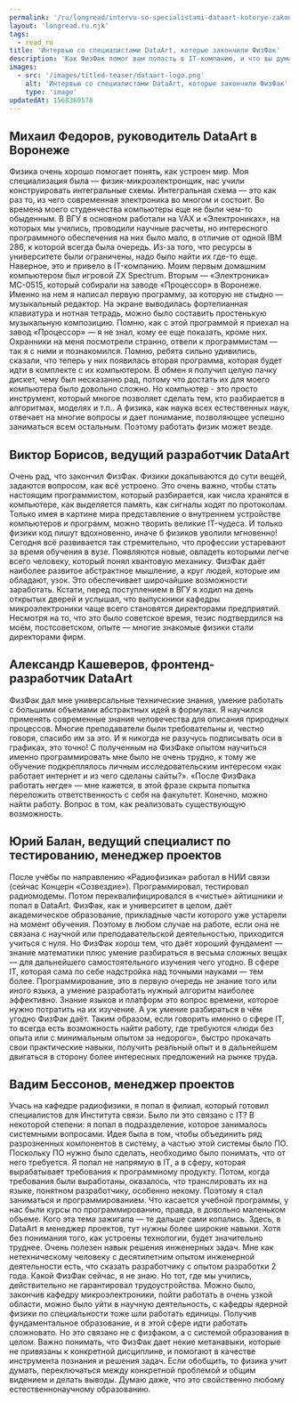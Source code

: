 ```yaml
---
permalink: '/ru/longread/intervu-so-specialistami-dataart-kotorye-zakonchili-fizfak/index.html'
layout: 'longread.ru.njk'
tags:
  - read_ru
title: 'Интервью со специалистами DataArt, которые закончили ФизФак'
description: 'Как ФизФак помог вам попасть в IT-компанию, и что вы думаете о мифе, что после его окончания работать негде?'
images:
  - src: '/images/titled-teaser/dataart-logo.png'
    alt: 'Интервью со специалистами DataArt, которые закончили ФизФак'
    type: 'image'
updatedAt: 1568360578
---
```

Михаил Федоров, руководитель DataArt в Воронеже
-----------------------------------------------

Физика очень хорошо помогает понять, как устроен мир. Моя специализация была — физик-микроэлектронщик, нас учили конструировать интегральные схемы. Интегральная схема — это как раз то, из чего современная электроника во многом и состоит. Во времена моего студенчества компьютеры еще не были чем-то обыденным. В ВГУ в основном работали на VAX и «Электрониках», на которых мы учились, проводили научные расчеты, но интересного программного обеспечения на них было мало, в отличие от одной IBM 286, к которой всегда была очередь. Из-за того, что ресурсы в университете были ограничены, надо было найти их где-то еще. Наверное, это и привело в IT-компанию. Моим первым домашним компьютером был игровой ZX Spectrum. Вторым — «Электроника» МС-0515, который собирали на заводе «Процессор» в Воронеже. Именно на нем я написал первую программу, за которую не стыдно — музыкальный редактор. На экране выводилась фортепианная клавиатура и нотная тетрадь, можно было составить простенькую музыкальную композицию. Помню, как с этой программой я приехал на завод «Процессор» — я не знал, кому ее еще показать, кроме них. Охранники на меня посмотрели странно, отвели к программистам — так я с ними и познакомился. Помню, ребята сильно удивились, сказали, что теперь у них появилась вторая программа, которая будет идти в комплекте с их компьютером. В обмен я получил целую пачку дискет, чему был несказанно рад, потому что достать их для моего компьютера было довольно сложно. Но компьютер - это просто инструмент, который многое позволяет сделать тем, кто разбирается в алгоритмах, моделях и т.п.. А физика, как наука всех естественных наук, отвечает на многие вопросы и дает понимание, позволяющее успешно заниматься всем остальным. Поэтому работать физик может везде.

Виктор Борисов, ведущий разработчик DataArt
-------------------------------------------

Очень рад, что закончил ФизФак. Физики докапываются до сути вещей, задаются вопросом, как всё устроено. Это очень важно, чтобы стать настоящим программистом, который разбирается, как числа хранятся в компьютере, как выделяется память, как сигналы ходят по протоколам. Только имея в картине мира представление о внутреннем устройстве компьютеров и программ, можно творить великие IT-чудеса. И только физики код пишут вдохновенно, иначе б физиков уволили мгновенно! Сегодня всё развивается так стремительно, что профессии устаревают за время обучения в вузе. Появляются новые, овладеть которыми легче всего человеку, который понял квантовую механику. ФизФак даёт наиболее развитое абстрактное мышление, а круг людей, которые им обладают, узок. Это обеспечивает широчайшие возможности заработать. Кстати, перед поступлением в ВГУ я ходил на день открытых дверей и услышал, что выпускники кафедры микроэлектроники чаще всего становятся директорами предприятий. Несмотря на то, что это было советское время, тезис подтвердился на моём, постсоветском, опыте — многие знакомые физики стали директорами фирм.

Александр Кашеверов, фронтенд-разработчик DataArt
-------------------------------------------------

ФизФак дал мне универсальные технические знания, умение работать с большими объемами абстрактных идей в формулах. Я научился применять современные знания человечества для описания природных процессов. Многие преподаватели были требовательны и, честно говоря, спасибо им за это. И я никогда не разучусь подписывать оси в графиках, это точно! С полученным на ФизФаке опытом научиться именно программировать мне было не очень трудно, к тому же обучение подкреплялось личным исследовательским интересом «как работает интернет и из чего сделаны сайты?». «После ФизФака работать негде» — мне кажется, в этой фразе скрыта попытка переложить ответственность с себя на факультет. Конечно, можно найти работу. Вопрос в том, как реализовать существующую возможность.

Юрий Балан, ведущий специалист по тестированию, менеджер проектов
-----------------------------------------------------------------

После учёбы по направлению «Радиофизика» работал в НИИ связи (сейчас Концерн «Созвездие»). Программировал, тестировал радиомодемы. Потом переквалифицировался в «чистые» айтишники и попал в DataArt. ФизФак, как и университет в целом, даёт академическое образование, прикладные части которого уже устарели на момент обучения. Поэтому в любом случае на работе, если она не связана с научной или преподавательской деятельностью, приходится учиться с нуля. Но ФизФак хорош тем, что даёт хороший фундамент — знание математики плюс умение разбираться в весьма сложных вещах — для дальнейшего самостоятельного изучения чего угодно. В сфере IT, которая сама по себе надстройка над точными науками — тем более. Программирование, это в первую очередь не знание того или иного языка, а умение разработать нужный алгоритм наиболее эффективно. Знание языков и платформ это вопрос времени, которое нужно потратить на их изучение. А уж умение разбираться в чём угодно ФизФак даёт. Таким образом, если говорить именно о сфере IT, то всегда есть возможность найти работу, где требуются «люди без опыта или с минимальным опытом за недорого», быстро прокачать свои практические навыки, получить реальный опыт и в дальнейшем двигаться в сторону более интересных предложений на рынке труда.

Вадим Бессонов, менеджер проектов
---------------------------------

Учась на кафедре радиофизики, я попал в филиал, который готовил специалистов для Института связи. Было ли это связано с IT? В некоторой степени: я попал в подразделение, которое занималось системными вопросами. Идея была в том, чтобы объединить ряд разрозненных компонентов в систему, а частью этой системы было ПО. Поскольку ПО нужно было сделать, необходимо было понимать, что от него требуется. Я попал не напрямую в IT, а в сферу, которая вырабатывает требования к программному продукту. Потом, когда требования были выработаны, оказалось, что транслировать их на языке, понятном разработчику, особенно некому. Поэтому я стал заниматься и программированием. Что касается учебной программы, у нас были курсы по программированию, правда, в довольно маленьком объеме. Кого эта тема зажигала — те дальше сами копались. Здесь, в DataArt я менеджер проектов, тут нужны более широкие навыки. Хотя без понимания того, как устроены технологии, будет значительно труднее. Очень полезен навык решения инженерных задач. Мне как нетехническому человеку с десятилетним опытом инженерной деятельности есть, что сказать разработчику с опытом разработки 2 года. Какой ФизФак сейчас, я не знаю. Но тот, где мы учились, действительно не гарантировал трудоустройства. Можно было, закончив кафедру микроэлектроники, пойти работать в очень узкой области, можно было уйти в научную деятельность, с кафедры ядерной физики по специальности тоже шли работать единицы. Получив фундаментальное образование, и в этой сфере идти работать сложновато. Но это связано не с физфаком, а с системой образования в целом. Важно понимать, что ФизФак дает некие метанавыки, которые не привязаны к конкретной дисциплине, и помогают в качестве инструмента познания и решения задач. Если обобщить, то физика учит думать, переключаться между конкретной проблемой и общим видением и делать выводы. Думаю даже, что это свойственно любому естественнонаучному образованию.
